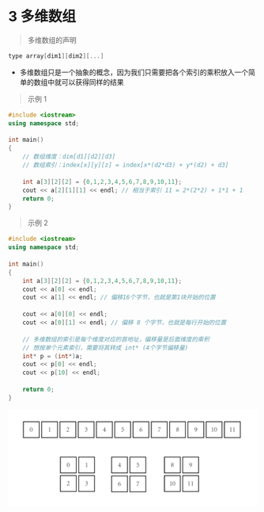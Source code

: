 
&emsp;
# 3 多维数组

>多维数组的声明
```cpp
type array[dim1][dim2][...]
```
- 多维数组只是一个抽象的概念，因为我们只需要把各个索引的乘积放入一个简单的数组中就可以获得同样的结果

>示例 1
```c++
#include <iostream>
using namespace std;

int main()
{
    // 数组维度：dim[d1][d2][d3]
    // 数组索引：index[x][y][z] = index[x*(d2*d3) + y*(d2) + d3]

    int a[3][2][2] = {0,1,2,3,4,5,6,7,8,9,10,11};
    cout << a[2][1][1] << endl; // 相当于索引 11 = 2*(2*2) + 1*1 + 1
    return 0;
}
```
>示例 2
```cpp
#include <iostream>
using namespace std;

int main()
{
    int a[3][2][2] = {0,1,2,3,4,5,6,7,8,9,10,11};
    cout << a[0] << endl;
    cout << a[1] << endl; // 偏移16个字节，也就是第1块开始的位置

    cout << a[0][0] << endl;
    cout << a[0][1] << endl; // 偏移 8 个字节，也就是每行开始的位置

    // 多维数组的索引是每个维度对应的首地址，偏移量是后面维度的乘积
    // 想按单个元素索引，需要将其转成 int* (4个字节偏移量)
    int* p = (int*)a;     
    cout << p[0] << endl;
    cout << p[10] << endl;

    return 0;
}
```



![](imgs/array.png)
